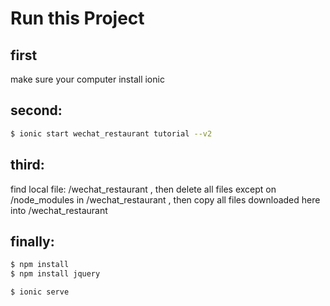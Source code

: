 Run this Project
=====================


## first

make sure your computer install ionic

## second:

```bash
$ ionic start wechat_restaurant tutorial --v2
```

## third:

find local file: /wechat_restaurant , then 
delete all files except on /node_modules in /wechat_restaurant , then 
copy all files downloaded here into /wechat_restaurant

## finally:

```bash
$ npm install
$ npm install jquery
```

```bash
$ ionic serve
```



